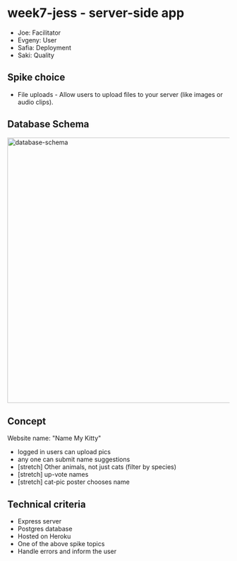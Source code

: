 # week7-jess - server-side app

- Joe: Facilitator
- Evgeny: User
- Safia: Deployment
- Saki: Quality

## Spike choice

- File uploads - Allow users to upload files to your server (like images or audio clips).

## Database Schema


<img src="https://user-images.githubusercontent.com/59439482/117329163-45860e80-ae8c-11eb-9264-60d7bb90ac11.png" alt="database-schema" style="width:600px;"/>


## Concept

Website name: "Name My Kitty"
- logged in users can upload pics
- any one can submit name suggestions
- [stretch] Other animals, not just cats (filter by species)
- [stretch] up-vote names
- [stretch] cat-pic poster chooses name

## Technical criteria 
- Express server
- Postgres database
- Hosted on Heroku
- One of the above spike topics
- Handle errors and inform the user
